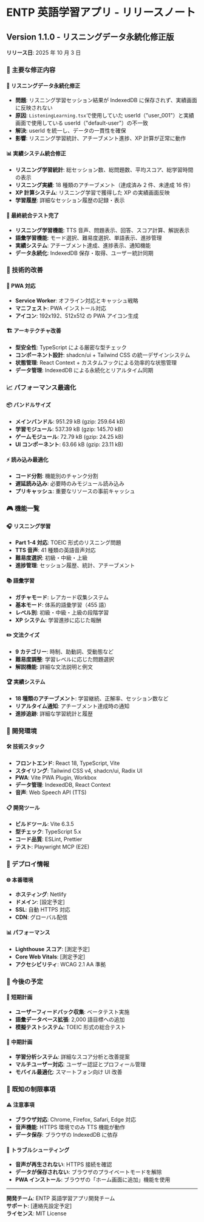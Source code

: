 # ENTP 英語学習アプリ - リリースノート

## Version 1.1.0 - リスニングデータ永続化修正版

**リリース日**: 2025 年 10 月 3 日

### 🎯 主要な修正内容

#### 🔧 リスニングデータ永続化修正

- **問題**: リスニング学習セッション結果が IndexedDB に保存されず、実績画面に反映されない
- **原因**: `ListeningLearning.tsx`で使用していた userId（"user_001"）と実績画面で使用している userId（"default-user"）の不一致
- **解決**: userId を統一し、データの一貫性を確保
- **影響**: リスニング学習統計、アチーブメント進捗、XP 計算が正常に動作

#### 📊 実績システム統合修正

- **リスニング学習統計**: 総セッション数、総問題数、平均スコア、総学習時間の表示
- **リスニング実績**: 18 種類のアチーブメント（達成済み 2 件、未達成 16 件）
- **XP 計算システム**: リスニング学習で獲得した XP の実績画面反映
- **学習履歴**: 詳細なセッション履歴の記録・表示

#### 🧪 最終統合テスト完了

- **リスニング学習機能**: TTS 音声、問題表示、回答、スコア計算、解説表示
- **語彙学習機能**: モード選択、難易度選択、単語表示、進捗管理
- **実績システム**: アチーブメント達成、進捗表示、通知機能
- **データ永続化**: IndexedDB 保存・取得、ユーザー統計同期

### 🚀 技術的改善

#### 📱 PWA 対応

- **Service Worker**: オフライン対応とキャッシュ戦略
- **マニフェスト**: PWA インストール対応
- **アイコン**: 192x192、512x512 の PWA アイコン生成

#### 🏗️ アーキテクチャ改善

- **型安全性**: TypeScript による厳密な型チェック
- **コンポーネント設計**: shadcn/ui + Tailwind CSS の統一デザインシステム
- **状態管理**: React Context + カスタムフックによる効率的な状態管理
- **データ管理**: IndexedDB による永続化とリアルタイム同期

### 📈 パフォーマンス最適化

#### 📦 バンドルサイズ

- **メインバンドル**: 951.29 kB (gzip: 259.64 kB)
- **学習モジュール**: 537.39 kB (gzip: 145.70 kB)
- **ゲームモジュール**: 72.79 kB (gzip: 24.25 kB)
- **UI コンポーネント**: 63.66 kB (gzip: 23.11 kB)

#### ⚡ 読み込み最適化

- **コード分割**: 機能別のチャンク分割
- **遅延読み込み**: 必要時のみモジュール読み込み
- **プリキャッシュ**: 重要なリソースの事前キャッシュ

### 🎮 機能一覧

#### 🎧 リスニング学習

- **Part 1-4 対応**: TOEIC 形式のリスニング問題
- **TTS 音声**: 41 種類の英語音声対応
- **難易度選択**: 初級・中級・上級
- **進捗管理**: セッション履歴、統計、アチーブメント

#### 📚 語彙学習

- **ガチャモード**: レアカード収集システム
- **基本モード**: 体系的語彙学習（455 語）
- **レベル別**: 初級・中級・上級の段階学習
- **XP システム**: 学習進捗に応じた報酬

#### ✏️ 文法クイズ

- **9 カテゴリー**: 時制、助動詞、受動態など
- **難易度調整**: 学習レベルに応じた問題選択
- **解説機能**: 詳細な文法説明と例文

#### 🏆 実績システム

- **18 種類のアチーブメント**: 学習継続、正解率、セッション数など
- **リアルタイム通知**: アチーブメント達成時の通知
- **進捗追跡**: 詳細な学習統計と履歴

### 🔧 開発環境

#### 🛠️ 技術スタック

- **フロントエンド**: React 18, TypeScript, Vite
- **スタイリング**: Tailwind CSS v4, shadcn/ui, Radix UI
- **PWA**: Vite PWA Plugin, Workbox
- **データ管理**: IndexedDB, React Context
- **音声**: Web Speech API (TTS)

#### 📋 開発ツール

- **ビルドツール**: Vite 6.3.5
- **型チェック**: TypeScript 5.x
- **コード品質**: ESLint, Prettier
- **テスト**: Playwright MCP (E2E)

### 🚀 デプロイ情報

#### 🌐 本番環境

- **ホスティング**: Netlify
- **ドメイン**: [設定予定]
- **SSL**: 自動 HTTPS 対応
- **CDN**: グローバル配信

#### 📊 パフォーマンス

- **Lighthouse スコア**: [測定予定]
- **Core Web Vitals**: [測定予定]
- **アクセシビリティ**: WCAG 2.1 AA 準拠

### 🔮 今後の予定

#### 📅 短期計画

- **ユーザーフィードバック収集**: ベータテスト実施
- **語彙データベース拡張**: 2,000 語目標への追加
- **模擬テストシステム**: TOEIC 形式の総合テスト

#### 📅 中期計画

- **学習分析システム**: 詳細なスコア分析と改善提案
- **マルチユーザー対応**: ユーザー認証とプロフィール管理
- **モバイル最適化**: スマートフォン向け UI 改善

### 📝 既知の制限事項

#### ⚠️ 注意事項

- **ブラウザ対応**: Chrome, Firefox, Safari, Edge 対応
- **音声機能**: HTTPS 環境でのみ TTS 機能が動作
- **データ保存**: ブラウザの IndexedDB に依存

#### 🔧 トラブルシューティング

- **音声が再生されない**: HTTPS 接続を確認
- **データが保存されない**: ブラウザのプライベートモードを解除
- **PWA インストール**: ブラウザの「ホーム画面に追加」機能を使用

---

**開発チーム**: ENTP 英語学習アプリ開発チーム  
**サポート**: [連絡先設定予定]  
**ライセンス**: MIT License
